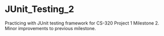 # JUnit_Testing_2
Practicing with JUnit testing framework for CS-320 Project 1 Milestone 2. Minor improvements to previous milestone. 
